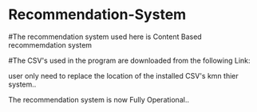 # Recommendation-System

#The recommendation system used here is Content Based recommemdation system

#The CSV's used in the program are downloaded from the following Link:


user only need to replace the location of the installed CSV's kmn thier system..

The recommendation system is now Fully Operational..
